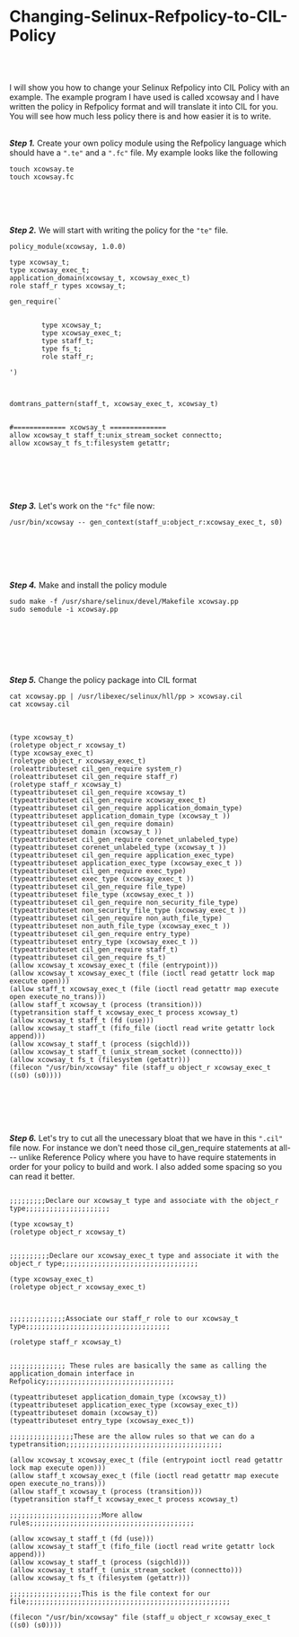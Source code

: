 # **Changing-Selinux-Refpolicy-to-CIL-Policy**
<br><br>

I will show you how to change your Selinux Refpolicy into CIL Policy with an example. The example program I have used is called xcowsay and I have written the policy in Refpolicy format and will translate it into CIL for you. You will see how much less policy there is and how easier it is to write.
<br><br>



***Step 1.*** Create your own policy module using the Refpolicy language which should have a ```".te"``` and a ```".fc"``` file. My example looks like the following

```
touch xcowsay.te
touch xcowsay.fc
```
<br><br><br>


***Step 2.*** We will start with writing the policy for the ```"te"``` file.

```
policy_module(xcowsay, 1.0.0)

type xcowsay_t;
type xcowsay_exec_t;
application_domain(xcowsay_t, xcowsay_exec_t)
role staff_r types xcowsay_t;

gen_require(`


        type xcowsay_t;
        type xcowsay_exec_t;
        type staff_t;
        type fs_t;
        role staff_r;

')



domtrans_pattern(staff_t, xcowsay_exec_t, xcowsay_t)


#============= xcowsay_t ==============
allow xcowsay_t staff_t:unix_stream_socket connectto;
allow xcowsay_t fs_t:filesystem getattr;

```
<br><br><br><br>


***Step 3.*** Let's work on the ```"fc"``` file now:

```
/usr/bin/xcowsay -- gen_context(staff_u:object_r:xcowsay_exec_t, s0)

```
<br><br><br><br>


***Step 4.*** Make and install the policy module

``` 
sudo make -f /usr/share/selinux/devel/Makefile xcowsay.pp
sudo semodule -i xcowsay.pp
    
```
<br><br><br><br>


***Step 5.*** Change the policy package into CIL format

```
cat xcowsay.pp | /usr/libexec/selinux/hll/pp > xcowsay.cil
cat xcowsay.cil
```
<br>

```
(type xcowsay_t)
(roletype object_r xcowsay_t)
(type xcowsay_exec_t)
(roletype object_r xcowsay_exec_t)
(roleattributeset cil_gen_require system_r)
(roleattributeset cil_gen_require staff_r)
(roletype staff_r xcowsay_t)
(typeattributeset cil_gen_require xcowsay_t)
(typeattributeset cil_gen_require xcowsay_exec_t)
(typeattributeset cil_gen_require application_domain_type)
(typeattributeset application_domain_type (xcowsay_t ))
(typeattributeset cil_gen_require domain)
(typeattributeset domain (xcowsay_t ))
(typeattributeset cil_gen_require corenet_unlabeled_type)
(typeattributeset corenet_unlabeled_type (xcowsay_t ))
(typeattributeset cil_gen_require application_exec_type)
(typeattributeset application_exec_type (xcowsay_exec_t ))
(typeattributeset cil_gen_require exec_type)
(typeattributeset exec_type (xcowsay_exec_t ))
(typeattributeset cil_gen_require file_type)
(typeattributeset file_type (xcowsay_exec_t ))
(typeattributeset cil_gen_require non_security_file_type)
(typeattributeset non_security_file_type (xcowsay_exec_t ))
(typeattributeset cil_gen_require non_auth_file_type)
(typeattributeset non_auth_file_type (xcowsay_exec_t ))
(typeattributeset cil_gen_require entry_type)
(typeattributeset entry_type (xcowsay_exec_t ))
(typeattributeset cil_gen_require staff_t)
(typeattributeset cil_gen_require fs_t)
(allow xcowsay_t xcowsay_exec_t (file (entrypoint)))
(allow xcowsay_t xcowsay_exec_t (file (ioctl read getattr lock map execute open)))
(allow staff_t xcowsay_exec_t (file (ioctl read getattr map execute open execute_no_trans)))
(allow staff_t xcowsay_t (process (transition)))
(typetransition staff_t xcowsay_exec_t process xcowsay_t)
(allow xcowsay_t staff_t (fd (use)))
(allow xcowsay_t staff_t (fifo_file (ioctl read write getattr lock append)))
(allow xcowsay_t staff_t (process (sigchld)))
(allow xcowsay_t staff_t (unix_stream_socket (connectto)))
(allow xcowsay_t fs_t (filesystem (getattr)))
(filecon "/usr/bin/xcowsay" file (staff_u object_r xcowsay_exec_t ((s0) (s0))))

```

<br><br><br><br>


***Step 6.*** Let's try to cut all the unecessary bloat that we have in this ```".cil"``` file now. For instance we don't need those cil_gen_require statements at all--- unlike Reference Policy where you have to have require statements in order for your policy to build and work. I also added some spacing so you can read it better.

```

;;;;;;;;;Declare our xcowsay_t type and associate with the object_r type;;;;;;;;;;;;;;;;;;;;;

(type xcowsay_t)
(roletype object_r xcowsay_t)


;;;;;;;;;;Declare our xcowsay_exec_t type and associate it with the object_r type;;;;;;;;;;;;;;;;;;;;;;;;;;;;;;;;;;

(type xcowsay_exec_t)
(roletype object_r xcowsay_exec_t)



;;;;;;;;;;;;;;Associate our staff_r role to our xcowsay_t type;;;;;;;;;;;;;;;;;;;;;;;;;;;;;;;;;;;;

(roletype staff_r xcowsay_t)


;;;;;;;;;;;;;; These rules are basically the same as calling the application_domain interface in Refpolicy;;;;;;;;;;;;;;;;;;;;;;;;;;;;;;;;

(typeattributeset application_domain_type (xcowsay_t))
(typeattributeset application_exec_type (xcowsay_exec_t))
(typeattributeset domain (xcowsay_t))
(typeattributeset entry_type (xcowsay_exec_t))

;;;;;;;;;;;;;;;;These are the allow rules so that we can do a typetransition;;;;;;;;;;;;;;;;;;;;;;;;;;;;;;;;;;;;;;;

(allow xcowsay_t xcowsay_exec_t (file (entrypoint ioctl read getattr lock map execute open)))
(allow staff_t xcowsay_exec_t (file (ioctl read getattr map execute open execute_no_trans)))
(allow staff_t xcowsay_t (process (transition)))
(typetransition staff_t xcowsay_exec_t process xcowsay_t)

;;;;;;;;;;;;;;;;;;;;;;;More allow rules;;;;;;;;;;;;;;;;;;;;;;;;;;;;;;;;;;;;;;;;;

(allow xcowsay_t staff_t (fd (use)))
(allow xcowsay_t staff_t (fifo_file (ioctl read write getattr lock append)))
(allow xcowsay_t staff_t (process (sigchld)))
(allow xcowsay_t staff_t (unix_stream_socket (connectto)))
(allow xcowsay_t fs_t (filesystem (getattr)))

;;;;;;;;;;;;;;;;;;This is the file context for our file;;;;;;;;;;;;;;;;;;;;;;;;;;;;;;;;;;;;;;;;;;;;;;;;;;;

(filecon "/usr/bin/xcowsay" file (staff_u object_r xcowsay_exec_t ((s0) (s0))))

```



